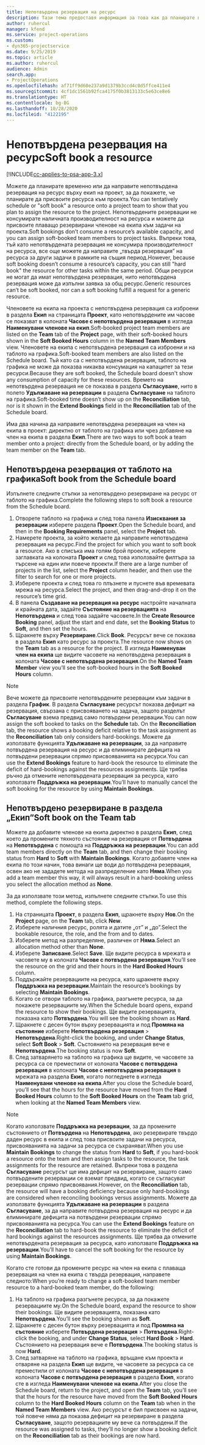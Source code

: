 ```yaml
---
title: Непотвърдена резервация на ресурс
description: Тази тема предоставя информация за това как да планирате временно или да направите непотвърдена резервация на членове на екип по проект.
author: ruhercul
manager: kfend
ms.service: project-operations
ms.custom:
- dyn365-projectservice
ms.date: 9/25/2019
ms.topic: article
ms.author: ruhercul
audience: Admin
search.app:
- ProjectOperations
ms.openlocfilehash: af71ff9d60e237a9d1379b3ccd4c0d5ffce411e4
ms.sourcegitcommit: 4cf1dc1561b92fca4175f0b3813133c5e63ce8e6
ms.translationtype: HT
ms.contentlocale: bg-BG
ms.lasthandoff: 10/28/2020
ms.locfileid: "4122195"
---
```

# <a name="soft-book-a-resource"></a><span data-ttu-id="2bd7e-103">Непотвърдена резервация на ресурс</span><span class="sxs-lookup"><span data-stu-id="2bd7e-103">Soft book a resource</span></span>

[!INCLUDE[cc-applies-to-psa-app-3.x](../includes/cc-applies-to-psa-app-3x.md)]

<span data-ttu-id="2bd7e-104">Можете да планирате временно или да направите непотвърдена резервация на ресурс върху екип на проект, за да покажете, че планирате да присвоите ресурса към проекта.</span><span class="sxs-lookup"><span data-stu-id="2bd7e-104">You can tentatively schedule or "soft book" a resource onto a project team to show that you plan to assign the resource to the project.</span></span> <span data-ttu-id="2bd7e-105">Непотвърдените резервации не консумирате наличната производителност на ресурса и можете да присвоите плаващо резервирани членове на екипа към задачи на проекта.</span><span class="sxs-lookup"><span data-stu-id="2bd7e-105">Soft bookings don’t consume a resource’s available capacity, and you can assign soft-booked team members to project tasks.</span></span> <span data-ttu-id="2bd7e-106">Въпреки това, тъй като непотвърдената резервация не консумира производителност на ресурса, все още можете да направите „твърда резервация” на ресурса за други задачи в рамките на същия период.</span><span class="sxs-lookup"><span data-stu-id="2bd7e-106">However, because soft booking doesn’t consume a resource’s capacity, you can still "hard book" the resource for other tasks within the same period.</span></span> <span data-ttu-id="2bd7e-107">Общи ресурси не могат да имат непотвърдена резервация, нито непотвърдена резервация може да изпълни заявка за общ ресурс.</span><span class="sxs-lookup"><span data-stu-id="2bd7e-107">Generic resources can’t be soft booked, nor can a soft booking fulfill a request for a generic resource.</span></span>

<span data-ttu-id="2bd7e-108">Членовете на екипа на проекта с непотвърдена резервация са изброени в раздела **Екип** на страницата **Проект**, като непотвърдените им часове се показват в колоната **Часове с непотвърдена резервация** в изгледа **Наименувани членове на екип**.</span><span class="sxs-lookup"><span data-stu-id="2bd7e-108">Soft-booked project team members are listed on the **Team** tab of the **Project** page, with their soft-booked hours shown in the **Soft Booked Hours** column in the **Named Team Members** view.</span></span> <span data-ttu-id="2bd7e-109">Членовете на екипа с непотвърдена резервация са изброени и на таблото на графика.</span><span class="sxs-lookup"><span data-stu-id="2bd7e-109">Soft-booked team members are also listed on the Schedule board.</span></span> <span data-ttu-id="2bd7e-110">Тъй като са с непотвърдена резервация, таблото на графика не може да показва никаква консумация на капацитет за тези ресурси.</span><span class="sxs-lookup"><span data-stu-id="2bd7e-110">Because they are soft booked, the Schedule board doesn't show any consumption of capacity for these resources.</span></span> <span data-ttu-id="2bd7e-111">Времето на непотвърдена резервация не се показва в раздела **Съгласуване**, нито в полето **Удължаване на резервации** в раздела **Съгласуване** на таблото на графика.</span><span class="sxs-lookup"><span data-stu-id="2bd7e-111">Soft-booked time doesn’t show up on the **Reconciliation** tab, nor is it shown in the **Extend Bookings** field in the **Reconciliation** tab of the Schedule board.</span></span> 

<span data-ttu-id="2bd7e-112">Има два начина да направите непотвърдена резервация на член на екипа в проект: директно от таблото на графика или чрез добавяне на член на екипа в раздела **Екип**.</span><span class="sxs-lookup"><span data-stu-id="2bd7e-112">There are two ways to soft book a team member onto a project: directly from the Schedule board, or by adding the team member on the **Team** tab.</span></span> 

## <a name="soft-book-from-the-schedule-board"></a><span data-ttu-id="2bd7e-113">Непотвърдена резервация от таблото на графика</span><span class="sxs-lookup"><span data-stu-id="2bd7e-113">Soft book from the Schedule board</span></span>
<span data-ttu-id="2bd7e-114">Изпълнете следните стъпки за непотвърдено резервиране на ресурс от таблото на графика.</span><span class="sxs-lookup"><span data-stu-id="2bd7e-114">Complete the following steps to soft book a resource from the Schedule board.</span></span> 

1. <span data-ttu-id="2bd7e-115">Отворете таблото на графика и след това панела **Изисквания за резервации** изберете раздела **Проект**.</span><span class="sxs-lookup"><span data-stu-id="2bd7e-115">Open the Schedule board, and then in the **Booking Requirements** panel, select the **Project** tab.</span></span>
2. <span data-ttu-id="2bd7e-116">Намерете проекта, за който желаете да направите непотвърдена резервация на ресурс.</span><span class="sxs-lookup"><span data-stu-id="2bd7e-116">Find the project for which you want to soft book a resource.</span></span> <span data-ttu-id="2bd7e-117">Ако в списъка има голям брой проекти, изберете заглавката на колоната **Проект** и след това използвайте филтъра за търсене на един или повече проекти.</span><span class="sxs-lookup"><span data-stu-id="2bd7e-117">If there are a large number of projects in the list, select the **Project** column header, and then use the filter to search for one or more projects.</span></span>
3. <span data-ttu-id="2bd7e-118">Изберете проекта и след това го плъзнете и пуснете във времевата мрежа на ресурса.</span><span class="sxs-lookup"><span data-stu-id="2bd7e-118">Select the project, and then drag-and-drop it on the resource’s time grid.</span></span>
5. <span data-ttu-id="2bd7e-119">В панела **Създаване на резервация на ресурс** настройте началната и крайната дата, задайте **Състояние на резервацията** на **Непотвърдена** и след това задайте часовете.</span><span class="sxs-lookup"><span data-stu-id="2bd7e-119">In the **Create Resource Booking** panel, adjust the start and end date, set the **Booking Status** to **Soft**, and then set the hours.</span></span> 
6. <span data-ttu-id="2bd7e-120">Щракнете върху **Резервиране**.</span><span class="sxs-lookup"><span data-stu-id="2bd7e-120">Click **Book**.</span></span> <span data-ttu-id="2bd7e-121">Ресурсът вече се показва в раздела **Екип** като ресурс за проекта.</span><span class="sxs-lookup"><span data-stu-id="2bd7e-121">The resource now shows on the **Team** tab as a resource for the project.</span></span> <span data-ttu-id="2bd7e-122">В изгледа **Наименуван член на екипа** ще видите часовете на непотвърдена резервация в колоната **Часове с непотвърдена резервация**.</span><span class="sxs-lookup"><span data-stu-id="2bd7e-122">On the **Named Team Member** view you’ll see the soft-booked hours in the **Soft Booked Hours** column.</span></span>

> [!NOTE]
> <span data-ttu-id="2bd7e-123">Вече можете да присвоите непотвърдените резервации към задачи в раздела **График**. В раздела **Съгласуване** ресурсът показва дефицит на резервация, свързана с присвояването на задача, защото разделът **Съгласуване** взема предвид само потвърдени резервации.</span><span class="sxs-lookup"><span data-stu-id="2bd7e-123">You can now assign the soft booked to tasks on the **Schedule** tab. On the **Reconciliation** tab, the resource shows a booking deficit relative to the task assignment as the **Reconciliation** tab only considers hard-bookings.</span></span> <span data-ttu-id="2bd7e-124">Можете да използвате функцията **Удължаване на резервации**, за да направите потвърдена резервация на ресурс и да елиминирате дефицита на потвърдени резервации спрямо присвояванията на ресурси.</span><span class="sxs-lookup"><span data-stu-id="2bd7e-124">You can use the **Extend Bookings** feature to hard-book the resource to eliminate the deficit of hard-bookings against the resources assignments.</span></span> <span data-ttu-id="2bd7e-125">Ще трябва ръчно да отмените непотвърдената резервация за ресурса, като използвате **Поддръжка на резервации**.</span><span class="sxs-lookup"><span data-stu-id="2bd7e-125">You’ll have to manually cancel the soft booking for the resource by using **Maintain Bookings**.</span></span>

## <a name="soft-book-on-the-team-tab"></a><span data-ttu-id="2bd7e-126">Непотвърдено резервиране в раздела „Екип”</span><span class="sxs-lookup"><span data-stu-id="2bd7e-126">Soft book on the Team tab</span></span>

<span data-ttu-id="2bd7e-127">Можете да добавите членове на екипа директно в раздела **Екип**, след което да промените тяхното състояние на резервация от **Потвърдена** на **Непотвърдена** с помощта на **Поддръжка на резервации**.</span><span class="sxs-lookup"><span data-stu-id="2bd7e-127">You can add team members directly on the **Team** tab, and then change their booking status from **Hard** to **Soft** with **Maintain Bookings**.</span></span> <span data-ttu-id="2bd7e-128">Когато добавяте член на екипа по този начин, това винаги ще води до потвърдена резервация, освен ако не зададете метода на разпределение като **Няма**.</span><span class="sxs-lookup"><span data-stu-id="2bd7e-128">When you add a team member this way, it will always result in a hard-booking unless you select the allocation method as **None**.</span></span>

<span data-ttu-id="2bd7e-129">За да използвате този метод, изпълнете следните стъпки.</span><span class="sxs-lookup"><span data-stu-id="2bd7e-129">To use this method, complete the following steps.</span></span>

1. <span data-ttu-id="2bd7e-130">На страницата **Проект**, в раздела **Екип**, щракнете върху **Нов**.</span><span class="sxs-lookup"><span data-stu-id="2bd7e-130">On the **Project** page, on the **Team** tab, click **New**.</span></span>
2. <span data-ttu-id="2bd7e-131">Изберете наличния ресурс, ролята и датите „от” и „до”.</span><span class="sxs-lookup"><span data-stu-id="2bd7e-131">Select the bookable resource, the role, and the from and to dates.</span></span>
3. <span data-ttu-id="2bd7e-132">Изберете метод на разпределяне, различен от **Няма**.</span><span class="sxs-lookup"><span data-stu-id="2bd7e-132">Select an allocation method other than **None**.</span></span>
4. <span data-ttu-id="2bd7e-133">Изберете **Записване**.</span><span class="sxs-lookup"><span data-stu-id="2bd7e-133">Select **Save**.</span></span> <span data-ttu-id="2bd7e-134">Ще видите ресурса в мрежата и часовете му в колоната **Часове с потвърдена резервация**.</span><span class="sxs-lookup"><span data-stu-id="2bd7e-134">You’ll see the resource on the grid and their hours in the **Hard Booked Hours** column.</span></span>
5. <span data-ttu-id="2bd7e-135">Поддържайте резервациите на ресурса, като щракнете върху **Поддръжка на резервации**.</span><span class="sxs-lookup"><span data-stu-id="2bd7e-135">Maintain the resource’s bookings by selecting **Maintain Bookings**.</span></span>
6. <span data-ttu-id="2bd7e-136">Когато се отвори таблото на графика, разгънете ресурса, за да покажете резервациите му.</span><span class="sxs-lookup"><span data-stu-id="2bd7e-136">When the Schedule board opens, expand the resource to show their bookings.</span></span> <span data-ttu-id="2bd7e-137">Ще видите резервацията, показана като **Потвърдена**.</span><span class="sxs-lookup"><span data-stu-id="2bd7e-137">You will see the booking shown as **Hard**.</span></span>
7. <span data-ttu-id="2bd7e-138">Щракнете с десен бутон върху резервацията и под **Промяна на състояние** изберете **Непотвърдена резервация** \> **Непотвърдена**.</span><span class="sxs-lookup"><span data-stu-id="2bd7e-138">Right-click the booking, and under **Change Status**, select **Soft Book** \> **Soft**.</span></span> <span data-ttu-id="2bd7e-139">Състоянието на резервация вече е **Непотвърдена**.</span><span class="sxs-lookup"><span data-stu-id="2bd7e-139">The booking status is now **Soft**.</span></span>
8. <span data-ttu-id="2bd7e-140">След затварянето на таблото на графика ще видите, че часовете за ресурса са се преместили от колоната **Часове с потвърдена резервация** в колоната **Часове с непотвърдена резервация** в мрежата на раздела **Екип**, когато погледнете в изгледа **Наименувани членове на екипа**.</span><span class="sxs-lookup"><span data-stu-id="2bd7e-140">After you close the Schedule board, you’ll see that the hours for the resource have moved from the **Hard Booked Hours** column to the **Soft Booked Hours** on the **Team** tab grid, when looking at the **Named Team Members** view.</span></span>

> [!NOTE]
> <span data-ttu-id="2bd7e-141">Когато използвате **Поддръжка на резервации**, за да промените състоянието от **Потвърдена** на **Непотвърдена**, ако резервирате твърдо даден ресурс в екипа и след това присвоите задачи на ресурса, присвояванията на задачи за ресурса се съхраняват.</span><span class="sxs-lookup"><span data-stu-id="2bd7e-141">When you use **Maintain Bookings** to change the status from **Hard** to **Soft**, if you hard-book a resource onto the team and then assign tasks to the resource, the task assignments for the resource are retained.</span></span> <span data-ttu-id="2bd7e-142">Въпреки това в раздела **Съгласуване** ресурсът ще има дефицит на резервиране, защото само потвърдените резервации се вземат предвид, когато се съгласуват резервации спрямо присвоявания.</span><span class="sxs-lookup"><span data-stu-id="2bd7e-142">However, on the **Reconciliation** tab, the resource will have a booking deficiency because only hard-bookings are considered when reconciling bookings versus assignments.</span></span> <span data-ttu-id="2bd7e-143">Можете да използвате функцията **Удължаване на резервации** в раздела **Съгласуване**, за да направите потвърдена резервация на ресурс и да елиминирате дефицита на потвърдени резервации спрямо присвояванията на ресурса.</span><span class="sxs-lookup"><span data-stu-id="2bd7e-143">You can use the **Extend Bookings** feature on the **Reconciliation** tab to hard-book the resource to eliminate the deficit of hard bookings against the resources assignments.</span></span> <span data-ttu-id="2bd7e-144">Ще трябва да отмените непотвърдената резервация за ресурса, като използвате **Поддръжка на резервации**.</span><span class="sxs-lookup"><span data-stu-id="2bd7e-144">You’ll have to cancel the soft booking for the resource by using **Maintain Bookings**.</span></span>

<span data-ttu-id="2bd7e-145">Когато сте готови да промените ресурс на член на екипа с плаваща резервация на член на екипа с твърда резервация, направете следното:</span><span class="sxs-lookup"><span data-stu-id="2bd7e-145">When you’re ready to change a soft-booked team member resource to a hard-booked team member, do the following:</span></span>

1. <span data-ttu-id="2bd7e-146">На таблото на графика разгънете ресурса, за да покажете резервациите му.</span><span class="sxs-lookup"><span data-stu-id="2bd7e-146">On the Schedule board, expand the resource to show their bookings.</span></span> <span data-ttu-id="2bd7e-147">Ще видите резервацията, показана като **Непотвърдена**.</span><span class="sxs-lookup"><span data-stu-id="2bd7e-147">You’ll see the booking shown as **Soft**.</span></span>
2. <span data-ttu-id="2bd7e-148">Щракнете с десен бутон върху резервацията и под **Промяна на състояние** изберете **Потвърдена резервация** \> **Потвърдена**.</span><span class="sxs-lookup"><span data-stu-id="2bd7e-148">Right-click the booking, and under **Change Status**, select **Hard Book** \> **Hard**.</span></span> <span data-ttu-id="2bd7e-149">Състоянието на резервация вече е **Потвърдена**.</span><span class="sxs-lookup"><span data-stu-id="2bd7e-149">The booking status is now **Hard**.</span></span>
3. <span data-ttu-id="2bd7e-150">След затваряне на таблото на графика, връщане към проекта и отваряне на раздела **Екип** ще видите, че часовете за ресурса са се преместили от колоната **Часове с непотвърдена резервация** в колоната **Часове с потвърдена резервация** в раздела **Екип**, когато сте в изгледа **Наименувани членове на екипа**.</span><span class="sxs-lookup"><span data-stu-id="2bd7e-150">After you close the Schedule board, return to the project, and open the **Team** tab, you’ll see that the hours for the resource have moved from the **Soft Booked Hours** column to the **Hard Booked Hours** column on the **Team** tab when in the **Named Team Members** view.</span></span> <span data-ttu-id="2bd7e-151">Ако ресурсът е бил присвоен на задачи, той повече няма да показва дефицит на резервиране в раздела **Съгласуване**, защото резервациите му вече са потвърдени.</span><span class="sxs-lookup"><span data-stu-id="2bd7e-151">If the resource was assigned to tasks, they’ll no longer show a booking deficit on the **Reconciliation** tab as their bookings are now hard.</span></span>

